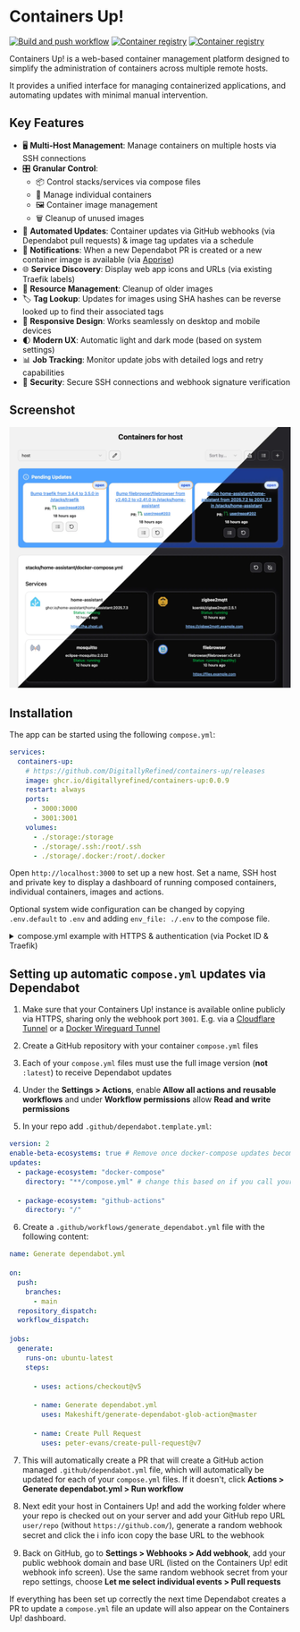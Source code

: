 # Containers Up!

[![Build and push workflow](https://github.com/DigitallyRefined/containers-up/actions/workflows/build-and-push.yml/badge.svg)](https://github.com/DigitallyRefined/containers-up/actions/workflows/build-and-push.yml)
[![Container registry](https://img.shields.io/badge/dynamic/json?url=https%3A%2F%2Fdigitallyrefined.github.io%2Fbackage%2FDigitallyRefined%2Fcontainers-up%2Fcontainers-up.json&query=%24.downloads&label=Pulls)](https://github.com/DigitallyRefined/containers-up/pkgs/container/containers-up)
[![Container registry](https://img.shields.io/badge/dynamic/json?url=https%3A%2F%2Fdigitallyrefined.github.io%2Fbackage%2FDigitallyRefined%2Fcontainers-up%2Fcontainers-up.json&query=%24.downloads_month&label=Pulls%20per%20month)](https://github.com/DigitallyRefined/containers-up/pkgs/container/containers-up)

Containers Up! is a web-based container management platform designed to simplify the administration of containers across multiple remote hosts.

It provides a unified interface for managing containerized applications, and automating updates with minimal manual intervention.

## Key Features

- 🖥️ **Multi-Host Management**: Manage containers on multiple hosts via SSH connections
- 🎛️ **Granular Control**: 
  - 📦 Control stacks/services via compose files
  - 🐳 Manage individual containers
  - 🖼️ Container image management
  - 🗑️ Cleanup of unused images
- 🔄 **Automated Updates**: Container updates via GitHub webhooks (via Dependabot pull requests) & image tag updates via a schedule
- 📩 **Notifications**: When a new Dependabot PR is created or a new container image is available (via [Apprise](https://github.com/caronc/apprise#supported-notifications))
- 🌐 **Service Discovery**: Display web app icons and URLs (via existing Traefik labels)
- 🧹 **Resource Management**: Cleanup of older images
- 🏷️ **Tag Lookup**: Updates for images using SHA hashes can be reverse looked up to find their associated tags
- 📱 **Responsive Design**: Works seamlessly on desktop and mobile devices
- 🌓 **Modern UX**: Automatic light and dark mode (based on system settings)
- 📊 **Job Tracking**: Monitor update jobs with detailed logs and retry capabilities
- 🔐 **Security**: Secure SSH connections and webhook signature verification

## Screenshot

![screenshot](./screenshot.webp)

## Installation

The app can be started using the following `compose.yml`:

```yaml
services:
  containers-up:
    # https://github.com/DigitallyRefined/containers-up/releases
    image: ghcr.io/digitallyrefined/containers-up:0.0.9
    restart: always
    ports:
      - 3000:3000
      - 3001:3001
    volumes:
      - ./storage:/storage
      - ./storage/.ssh:/root/.ssh
      - ./storage/.docker:/root/.docker
```

Open `http://localhost:3000` to set up a new host. Set a name, SSH host and private key to display a dashboard of running composed containers, individual containers, images and actions.

Optional system wide configuration can be changed by copying `.env.default` to `.env` and adding `env_file: ./.env` to the compose file.

<details>
<summary>compose.yml example with HTTPS & authentication (via Pocket ID & Traefik)</summary>

1. See [Simple HTTPS Traefik Tutorial](https://www.youtube.com/watch?v=-hfejNXqOzA) and [Pocket ID walkthrough](https://www.youtube.com/watch?v=GKyMXguNcos)

```yaml
services:
  containers-up:
    # https://github.com/DigitallyRefined/containers-up/releases
    image: ghcr.io/digitallyrefined/containers-up:0.0.9
    restart: always
    volumes:
      - ./containers-up/storage:/storage
      - ./containers-up/storage/.ssh:/root/.ssh
      - ./containers-up/storage/.docker:/root/.docker
    env_file:
      - ./.env # < Create this file based on the .env.default instructions
    networks:
      - traefik
    labels:
      traefik.enable: true

      traefik.http.routers.containers-up.entrypoints: websecure
      traefik.http.routers.containers-up.rule: Host(`containers-up.example.com`) # < Update this
      traefik.http.routers.containers-up.tls: true
      traefik.http.routers.containers-up.tls.certresolver: production-cloudflare-dns
      traefik.http.routers.containers-up.service: containers-up
      traefik.http.services.containers-up.loadbalancer.server.port: 3000
      traefik.http.middlewares.containers-up-headers.headers.customrequestheaders.X-Proxy-Key: ${API_PROXY_KEY}
      traefik.http.routers.containers-up.middlewares: oidc-auth-admin-only@file,containers-up-headers@docker

      traefik.http.routers.containers-up-webhook.entrypoints: websecure
      traefik.http.routers.containers-up-webhook.rule: Host(`containers-up.example.com`) && PathPrefix(`/api/webhook`) # < Update this
      traefik.http.routers.containers-up-webhook.tls: true
      traefik.http.routers.containers-up-webhook.tls.certresolver: production-cloudflare-dns
      traefik.http.routers.containers-up-webhook.service: containers-up-webhook
      traefik.http.services.containers-up-webhook.loadbalancer.server.port: 3001

  pocket-id:
    # https://github.com/pocket-id/pocket-id/releases
    image: ghcr.io/pocket-id/pocket-id:v1.6.4
    restart: always
    volumes:
      - './pocket-id/data:/app/data'
    environment:
      - APP_URL=https://id.example.com # < Update this
      - TRUST_PROXY=true
    networks:
      - 'traefik'
    labels:
      traefik.enable: true
      traefik.http.routers.pocketid.entrypoints: websecure
      traefik.http.routers.pocketid.rule: Host(`id.example.com`) # < Update this
      traefik.http.routers.pocketid.tls: true
      traefik.http.routers.pocketid.tls.certresolver: production-cloudflare-dns

  traefik:
    # Check migration guide first: https://doc.traefik.io/traefik/master/migration/v3/
    # https://github.com/traefik/traefik/releases
    image: docker.io/traefik:3.5.0
    container_name: 'traefik'
    restart: unless-stopped
    ports:
      - '80:80'
      - '443:443' # To setup HTTPS see: https://www.youtube.com/watch?v=-hfejNXqOzA
    volumes:
      - ./traefik/config:/etc/traefik
      - /var/run/docker.sock:/var/run/docker.sock:ro
    networks:
      - 'traefik'

networks:
  traefik:
    external: true
```

2. Create the network `docker network create traefik` and start the services `docker compose up -d`
3. Once Traefik and Pocket ID are up and running, set up a new user via Pocket ID and add it to an admin group.
4. Create a new OIDC client and set up the callback URL as `https://containers-up.example.com/oidc/callback` and copy the ID and secret into the file below

`traefik/config/oidc-auth-admin-only.yml`
```yaml
http:
  middlewares:
    oidc-auth-admin-only:
      plugin:
        traefik-oidc-auth:
          Secret: "<create a random a-z-A-Z-0-9 secret>"
          Provider:
            Url: "https://id.example.com/"
            ClientId: "<copy the ClientId from the provider>"
            ClientSecret: "<copy the ClientSecret from the provider>"
            TokenValidation: "IdToken"
          Scopes: ["openid", "profile", "email", "groups"]
          Authorization:
            AssertClaims:
              - Name: groups
                AnyOf: ["admin"]
```

5. Accessing `https://containers-up.example.com` should now require you to login
</details>

## Setting up automatic `compose.yml` updates via Dependabot

1. Make sure that your Containers Up! instance is available online publicly via HTTPS,  sharing only the webhook port `3001`. E.g. via a [Cloudflare Tunnel](https://developers.cloudflare.com/cloudflare-one/connections/connect-networks/) or a [Docker Wireguard Tunnel](https://github.com/DigitallyRefined/docker-wireguard-tunnel)

2. Create a GitHub repository with your container `compose.yml` files

3. Each of your `compose.yml` files must use the full image version (**not** `:latest`) to receive Dependabot updates

4. Under the **Settings > Actions**, enable **Allow all actions and reusable workflows** and under **Workflow permissions** allow **Read and write permissions**

5. In your repo add `.github/dependabot.template.yml`:

```yaml
version: 2
enable-beta-ecosystems: true # Remove once docker-compose updates become stable
updates:
  - package-ecosystem: "docker-compose"
    directory: "**/compose.yml" # change this based on if you call your files compose.yml or docker-compose.yml

  - package-ecosystem: "github-actions"
    directory: "/"
```

6. Create a `.github/workflows/generate_dependabot.yml` file with the following content:

```yaml
name: Generate dependabot.yml

on:
  push:
    branches:
      - main
  repository_dispatch:
  workflow_dispatch:

jobs:
  generate:
    runs-on: ubuntu-latest
    steps:
      
      - uses: actions/checkout@v5
        
      - name: Generate dependabot.yml
        uses: Makeshift/generate-dependabot-glob-action@master

      - name: Create Pull Request
        uses: peter-evans/create-pull-request@v7
```

7. This will automatically create a PR that will create a GitHub action managed `.github/dependabot.yml` file, which will automatically be updated for each of your `compose.yml` files. If it doesn't, click **Actions > Generate dependabot.yml > Run workflow**

8. Next edit your host in Containers Up! and add the working folder where your repo is checked out on your server and add your GitHub repo URL `user/repo` (without `https://github.com/`), generate a random webhook secret and click the ℹ️ info icon copy the base URL to the webhook

9. Back on GitHub, go to **Settings > Webhooks > Add webhook**, add your public webhook domain and base URL (listed on the Containers Up! edit webhook info screen). Use the same random webhook secret from your repo settings, choose **Let me select individual events > Pull requests** 

If everything has been set up correctly the next time Dependabot creates a PR to update a `compose.yml` file an update will also appear on the Containers Up! dashboard.
